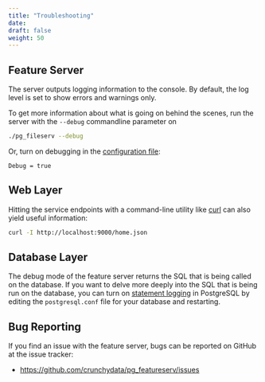 ```yaml
---
title: "Troubleshooting"
date:
draft: false
weight: 50
---
```


## Feature Server

The server outputs logging information to the console.
By default, the log level is set to show errors and warnings only.

To get more information about what is going on behind the scenes, run the server with the `--debug` commandline parameter on
```sh
./pg_fileserv --debug
```
Or, turn on debugging in the [configuration file](../deployment#configuration-file):
```
Debug = true
```

## Web Layer

Hitting the service endpoints with a command-line utility like [curl](https://curl.haxx.se/) can also yield useful information:
```sh
curl -I http://localhost:9000/home.json
```

## Database Layer

The debug mode of the feature server returns the SQL that is being called on the database. If you want to delve more deeply into the SQL that is being run on the database, you can turn on [statement logging](https://www.postgresql.org/docs/current/runtime-config-logging.html#GUC-LOG-STATEMENT) in PostgreSQL by editing the `postgresql.conf` file for your database and restarting.

## Bug Reporting

If you find an issue with the feature server, bugs can be reported on GitHub at the issue tracker:

* https://github.com/crunchydata/pg_featureserv/issues
